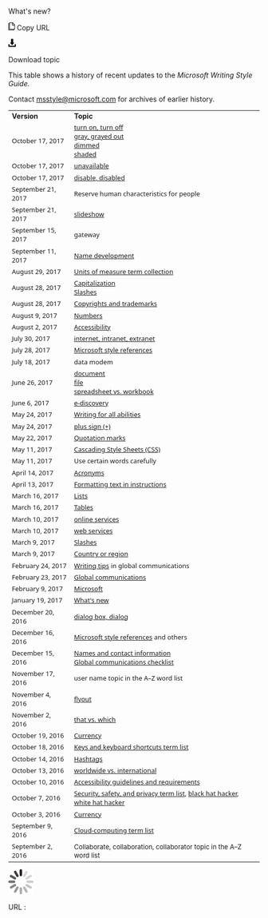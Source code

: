 ﻿# 

What's new?

![Copy URL](media/whats-new/Copy.png)
Copy URL

![Download](media/whats-new/Download.png)

Download topic

This table shows a history of recent updates to the *Microsoft Writing Style Guide.*

Contact <msstyle@microsoft.com> for archives of earlier history.

<table>
<tbody>
<tr class="odd">
<td><b>Version</b></td>
<td><b>Topic</b></td>
</tr>
<tr class="even">
<td><span style="font-family:Segoe UI;font-size:small;">October 17, 2017</span></td>
<td><span style="font-size:small;"><span style="font-family:Segoe UI;font-size:small;"><a href="https://worldready.cloudapp.net/Styleguide/Read?id=2700&amp;topicid=33405">turn on, turn off</a><br />
<a href="https://worldready.cloudapp.net/Styleguide/Read?id=2700&amp;topicid=33848">gray, grayed out<br />
</a><a href="https://worldready.cloudapp.net/Styleguide/Read?id=2700&amp;topicid=33639">dimmed</a><br />
<a href="https://worldready.cloudapp.net/Styleguide/Read?id=2700&amp;topicid=33849">shaded</a></span></span></td>
</tr>
<tr class="odd">
<td><span style="font-family:Segoe UI;font-size:small;">October 17, 2017</span></td>
<td><span style="font-family:Segoe UI;font-size:small;"><a href="https://worldready.cloudapp.net/Styleguide/Read?id=2700&amp;topicid=33644">unavailable</a></span></td>
</tr>
<tr class="even">
<td><span style="font-family:Segoe UI;font-size:small;">October 17, 2017</span></td>
<td><span style="font-family:Segoe UI;font-size:small;"><a href="https://worldready.cloudapp.net/Styleguide/Read?id=2700&amp;topicid=33643">disable, disabled</a></span></td>
</tr>
<tr class="odd">
<td><span style="font-family:&#39;Segoe UI&#39;;font-size:small;">September 21, 2017</span></td>
<td><span style="font-family:&#39;Segoe UI&#39;;font-size:small;">Reserve human characteristics for people</span></td>
</tr>
<tr class="even">
<td><span style="font-family:&#39;Segoe UI&#39;;font-size:small;">September 21, 2017</span></td>
<td><a href="https://worldready.cloudapp.net/Styleguide/Read?id=2700&amp;topicid=28793"><span style="font-family:&#39;Segoe UI&#39;;font-size:small;">slideshow</span></a></td>
</tr>
<tr class="odd">
<td><span style="font-family:&#39;Segoe UI&#39;;font-size:small;">September 15, 2017</span></td>
<td><span style="font-family:&#39;Segoe UI&#39;;font-size:small;">gateway</span></td>
</tr>
<tr class="even">
<td><span style="font-family:&#39;Segoe UI&#39;;font-size:small;">September 11, 2017</span></td>
<td><span style="font-family:&#39;Segoe UI&#39;;font-size:small;"><a href="https://worldready.cloudapp.net/Styleguide/Read?id=2700&amp;topicid=42332"></a><a href="https://worldready.cloudapp.net/Styleguide/Read?id=2700&amp;topicid=42332">Name development</a></span></td>
</tr>
<tr class="odd">
<td><span style="font-family:&#39;Segoe UI&#39;;font-size:small;">August 29, 2017</span></td>
<td><span style="font-family:&#39;Segoe UI&#39;;font-size:small;"><a href="https://worldready.cloudapp.net/Styleguide/Read?id=2700&amp;topicid=28884">Units of measure term collection</a></span></td>
</tr>
<tr class="even">
<td><span style="font-family:&#39;Segoe UI&#39;;font-size:small;">August 28, 2017</span></td>
<td><span style="font-family:&#39;Segoe UI&#39;;font-size:small;"><a href="https://worldready.cloudapp.net/Styleguide/Read?id=2700&amp;topicid=33685">Capitalization</a></span><br />
<span style="font-family:&#39;Segoe UI&#39;;font-size:small;"><a href="https://worldready.cloudapp.net/Styleguide/Read?id=2700&amp;topicid=28760">Slashes</a></span></td>
</tr>
<tr class="odd">
<td><span style="font-family:&#39;Segoe UI&#39;;font-size:small;">August 28, 2017</span></td>
<td><span style="font-family:&#39;Segoe UI&#39;;font-size:small;"><a href="https://worldready.cloudapp.net/Styleguide/Read?id=2700&amp;topicid=26696">Copyrights and trademarks</a></span></td>
</tr>
<tr class="even">
<td><span style="font-family:&#39;Segoe UI&#39;;font-size:small;">August 9, 2017</span></td>
<td><a href="https://worldready.cloudapp.net/Styleguide/Read?id=2700&amp;topicid=33688"><span style="font-family:&#39;Segoe UI&#39;;font-size:small;">Numbers</span></a></td>
</tr>
<tr class="odd">
<td><span style="font-family:&#39;Segoe UI&#39;;font-size:small;">August 2, 2017</span></td>
<td><span style="font-family:&#39;Segoe UI&#39;;font-size:small;"><a href="https://worldready.cloudapp.net/Styleguide/Read?id=2700&amp;topicid=26589">Accessibility</a></span></td>
</tr>
<tr class="even">
<td><span style="font-family:&#39;Segoe UI&#39;;font-size:small;">July 30, 2017</span></td>
<td><a href="https://worldready.cloudapp.net/Styleguide/Read?id=2700&amp;topicid=34947"><span style="font-family:&#39;Segoe UI&#39;;font-size:small;">internet, intranet, extranet</span></a></td>
</tr>
<tr class="odd">
<td><span style="font-family:&#39;Segoe UI&#39;;font-size:small;">July 28, 2017</span></td>
<td><a href="https://worldready.cloudapp.net/Styleguide/Read?id=2700&amp;topicid=29024"><span style="font-family:&#39;Segoe UI&#39;;font-size:small;">Microsoft style references</span></a></td>
</tr>
<tr class="even">
<td><span style="font-family:&#39;Segoe UI&#39;;font-size:small;">July 18, 2017</span></td>
<td><span style="font-size:small;font-family:&#39;Segoe UI&#39;;">data modem</span></td>
</tr>
<tr class="odd">
<td><span style="font-family:&#39;Segoe UI&#39;;font-size:small;">June 26, 2017</span></td>
<td><span style="font-family:&#39;Segoe UI&#39;;font-size:small;"><a href="https://worldready.cloudapp.net/Styleguide/Read?id=2700&amp;topicid=33655">document</a></span><br />
<span style="font-family:&#39;Segoe UI&#39;;font-size:small;"><a href="https://worldready.cloudapp.net/Styleguide/Read?id=2700&amp;topicid=33777">file<br />
<span style="font-family:&#39;Segoe UI&#39;;font-size:small;"></span></a><a href="https://worldready.cloudapp.net/Styleguide/Read?id=2700&amp;topicid=36075">spreadsheet vs. workbook</a></span><br />
</td>
</tr>
<tr class="even">
<td><span style="font-family:&#39;Segoe UI&#39;;font-size:small;">June 6, 2017</span></td>
<td><span style="font-family:&#39;Segoe UI&#39;;font-size:small;"><a href="https://worldready.cloudapp.net/Styleguide/Read?id=2700&amp;topicid=42282">e-discovery</a></span></td>
</tr>
<tr class="odd">
<td><span style="font-family:Segoe UI;font-size:small;">May 24, 2017</span></td>
<td><span style="font-family:Segoe UI;font-size:small;"><a href="https://worldready.cloudapp.net/Styleguide/Read?id=2700&amp;topicid=32189">Writing for all abilities</a></span></td>
</tr>
<tr class="even">
<td><span style="font-family:Segoe UI;font-size:small;">May 24, 2017</span></td>
<td><span style="font-family:Segoe UI;font-size:small;"><a href="https://worldready.cloudapp.net/Styleguide/Read?id=2700&amp;topicid=35249">plus sign (+)</a></span></td>
</tr>
<tr class="odd">
<td><span style="font-family:&#39;Segoe UI&#39;;font-size:small;">May 22, 2017</span></td>
<td><span style="font-family:&#39;Segoe UI&#39;;font-size:small;"><a href="https://worldready.cloudapp.net/Styleguide/Read?id=2700&amp;topicid=28768">Quotation marks</a></span></td>
</tr>
<tr class="even">
<td><span style="font-family:&#39;Segoe UI&#39;;font-size:small;">May 11, 2017</span></td>
<td><a href="https://worldready.cloudapp.net/Styleguide/Read?id=2700&amp;topicid=33514"><span style="font-family:&#39;Segoe UI&#39;;font-size:small;">Cascading Style Sheets (CSS)</span></a></td>
</tr>
<tr class="odd">
<td><span style="font-family:&#39;Segoe UI&#39;;font-size:small;">May 11, 2017</span></td>
<td><span style="font-family:&#39;Segoe UI&#39;;font-size:small;">Use certain words carefully</span></td>
</tr>
<tr class="even">
<td><span style="font-family:&#39;Segoe UI&#39;;font-size:small;">April 14, 2017</span></td>
<td><a href="https://worldready.cloudapp.net/Styleguide/Read?id=2700&amp;topicid=42256"><span style="font-size:small;font-family:&#39;Segoe UI&#39;;">Acronyms</span></a></td>
</tr>
<tr class="odd">
<td><span style="font-size:small;font-family:&#39;Segoe UI&#39;;">April 13, 2017</span></td>
<td><span style="font-size:small;font-family:&#39;Segoe UI&#39;;"><a href="https://worldready.cloudapp.net/Styleguide/Read?id=2700&amp;topicid=29014">Formatting text in instructions</a></span></td>
</tr>
<tr class="even">
<td><span style="font-family:&#39;Segoe UI&#39;;font-size:small;">March 16, 2017</span></td>
<td><a href="https://worldready.cloudapp.net/Styleguide/Read?id=2700&amp;topicid=36412"><span style="font-family:&#39;Segoe UI&#39;;font-size:small;">Lists</span></a></td>
</tr>
<tr class="odd">
<td><span style="font-family:&#39;Segoe UI&#39;;font-size:small;">March 16, 2017</span></td>
<td><span style="font-family:&#39;Segoe UI&#39;;font-size:small;"><a href="https://worldready.cloudapp.net/Styleguide/Read?id=2700&amp;topicid=36413">Tables</a></span></td>
</tr>
<tr class="even">
<td><span style="font-family:&#39;Segoe UI&#39;;font-size:small;">March 10, 2017</span></td>
<td><span style="font-family:&#39;Segoe UI&#39;;font-size:small;"><a href="https://worldready.cloudapp.net/Styleguide/Read?id=2700&amp;topicid=41216">online services</a></span></td>
</tr>
<tr class="odd">
<td><span style="font-family:&#39;Segoe UI&#39;;font-size:small;">March 10, 2017</span></td>
<td><span style="font-family:&#39;Segoe UI&#39;;font-size:small;"><a href="https://worldready.cloudapp.net/Styleguide/Read?id=2700&amp;topicid=41215">web services</a></span></td>
</tr>
<tr class="even">
<td><span style="font-family:&#39;Segoe UI&#39;;font-size:small;">March 9, 2017</span></td>
<td><span style="font-family:&#39;Segoe UI&#39;;font-size:small;"><a href="https://worldready.cloudapp.net/Styleguide/Read?id=2700&amp;topicid=28760">Slashes</a></span></td>
</tr>
<tr class="odd">
<td><span style="font-family:&#39;Segoe UI&#39;;font-size:small;">March 9, 2017</span></td>
<td><span style="font-family:&#39;Segoe UI&#39;;font-size:small;"><a href="https://worldready.cloudapp.net/Styleguide/Read?id=2700&amp;topicid=33582">Country or region</a></span></td>
</tr>
<tr class="even">
<td><span style="font-family:&#39;Segoe UI&#39;;font-size:small;">February 24, 2017</span></td>
<td><a href="https://worldready.cloudapp.net/Styleguide/Read?id=2700&amp;topicid=26907"><span style="font-family:&#39;Segoe UI&#39;;font-size:small;">Writing tips</span></a><span style="font-family:&#39;Segoe UI&#39;;font-size:small;"> in global communications</span></td>
</tr>
<tr class="odd">
<td><span style="font-family:&#39;Segoe UI&#39;;font-size:small;">February 23, 2017</span></td>
<td><span style="font-family:&#39;Segoe UI&#39;;font-size:small;"><a href="https://worldready.cloudapp.net/Styleguide/Read?id=2700&amp;topicid=26906">Global communications</a></span></td>
</tr>
<tr class="even">
<td><span style="font-family:&#39;Segoe UI&#39;;font-size:small;">February 9, 2017</span></td>
<td><a href="https://worldready.cloudapp.net/Styleguide/Read?id=2700&amp;topicid=35456"><span style="font-family:&#39;Segoe UI&#39;;font-size:small;">Microsoft</span></a></td>
</tr>
<tr class="odd">
<td><span style="font-family:Segoe UI;font-size:small;">January 19, 2017</span></td>
<td><span style="font-family:Segoe UI;font-size:small;"><a href="https://worldready.cloudapp.net/Styleguide/Read?id=2700&amp;topicid=29022">What's new</a></span></td>
</tr>
<tr class="even">
<td><span style="font-family:&#39;Segoe UI&#39;;font-size:small;">December 20, 2016</span></td>
<td><a href="https://worldready.cloudapp.net/Styleguide/Read?id=2700&amp;topicid=33636"><span style="font-family:&#39;Segoe UI&#39;;font-size:small;">dialog box, dialog</span></a></td>
</tr>
<tr class="odd">
<td><span style="font-family:&#39;Segoe UI&#39;;font-size:small;">December 16, 2016</span></td>
<td><span style="font-family:&#39;Segoe UI&#39;;font-size:small;"><a href="https://worldready.cloudapp.net/Styleguide/Read?id=2700&amp;topicid=29024">Microsoft style references</a> and others</span></td>
</tr>
<tr class="even">
<td><span style="font-family:&#39;Segoe UI&#39;;font-size:small;">December 15, 2016</span></td>
<td><span style="font-family:&#39;Segoe UI&#39;;font-size:small;"><a href="https://worldready.cloudapp.net/Styleguide/Read?id=2700&amp;topicid=26914">Names and contact information</a></span><br />
<a href="https://worldready.cloudapp.net/Styleguide/Read?id=2700&amp;topicid=29203"><span style="font-family:&#39;Segoe UI&#39;;font-size:small;">Global communications checklist</span></a></td>
</tr>
<tr class="odd">
<td><span style="font-family:&#39;Segoe UI&#39;;font-size:small;">November 17, 2016</span></td>
<td><span style="font-family:&#39;Segoe UI&#39;;font-size:small;">user name topic in the A–Z word list</span></td>
</tr>
<tr class="even">
<td><span style="font-family:&#39;Segoe UI&#39;;font-size:small;">November 4, 2016</span></td>
<td><span style="font-family:&#39;Segoe UI&#39;;font-size:small;"><a href="https://worldready.cloudapp.net/Styleguide/Read?id=2700&amp;topicid=39599">flyout</a></span></td>
</tr>
<tr class="odd">
<td><span style="font-family:&#39;Segoe UI&#39;;font-size:small;">November 2, 2016</span></td>
<td><span style="font-family:&#39;Segoe UI&#39;;font-size:small;"><a href="https://worldready.cloudapp.net/Styleguide/Read?id=2700&amp;topicid=39598">that vs. which</a></span></td>
</tr>
<tr class="even">
<td><span style="font-family:&#39;Segoe UI&#39;;font-size:small;">October 19, 2016</span></td>
<td><a href="https://worldready.cloudapp.net/Styleguide/Read?id=2700&amp;topicid=26912"><span style="font-size:small;font-family:&#39;Segoe UI&#39;;">Currency</span></a></td>
</tr>
<tr class="odd">
<td><span style="font-family:&#39;Segoe UI&#39;;font-size:small;">October 18, 2016</span></td>
<td><span style="font-family:&#39;Segoe UI&#39;;font-size:small;"><a href="https://worldready.cloudapp.net/Styleguide/Read?id=2700&amp;topicid=27401">Keys and keyboard shortcuts term list</a></span></td>
</tr>
<tr class="even">
<td><span style="font-family:&#39;Segoe UI&#39;;font-size:small;">October 14, 2016</span></td>
<td><span style="font-family:&#39;Segoe UI&#39;;font-size:small;"><a href="https://worldready.cloudapp.net/Styleguide/Read?id=2700&amp;topicid=39581">Hashtags</a></span></td>
</tr>
<tr class="odd">
<td><span style="font-family:&#39;Segoe UI&#39;;font-size:small;">October 13, 2016</span></td>
<td><span style="font-family:&#39;Segoe UI&#39;;font-size:small;"><a href="https://worldready.cloudapp.net/Styleguide/Read?id=2700&amp;topicid=39585">worldwide vs. international</a></span></td>
</tr>
<tr class="even">
<td><span style="font-family:&#39;Segoe UI&#39;;font-size:small;">October 10, 2016</span></td>
<td><span style="font-family:&#39;Segoe UI&#39;;font-size:small;"><a href="https://worldready.cloudapp.net/Styleguide/Read?id=2700&amp;topicid=26589">Accessibility guidelines and requirements</a></span></td>
</tr>
<tr class="odd">
<td><span style="font-family:&#39;Segoe UI&#39;;font-size:small;">October 7, 2016</span></td>
<td><span style="font-family:&#39;Segoe UI&#39;;font-size:small;"><a href="https://worldready.cloudapp.net/Styleguide/Read?id=2700&amp;topicid=26894">Security, safety, and privacy term list</a>, <a href="https://worldready.cloudapp.net/Styleguide/Read?id=2700&amp;topicid=39192">black hat hacker</a>, <a href="https://worldready.cloudapp.net/Styleguide/Read?id=2700&amp;topicid=39193">white hat hacker</a></span></td>
</tr>
<tr class="even">
<td><span style="font-family:&#39;Segoe UI&#39;;font-size:small;">October 3, 2016</span></td>
<td><a href="https://worldready.cloudapp.net/Styleguide/Read?id=2700&amp;topicid=26912"><span style="font-family:&#39;Segoe UI&#39;;font-size:small;">Currency</span></a></td>
</tr>
<tr class="odd">
<td><span style="font-family:&#39;Segoe UI&#39;;font-size:small;">September 9, 2016</span></td>
<td><span style="font-family:&#39;Segoe UI&#39;;font-size:small;"><a href="https://worldready.cloudapp.net/Styleguide/Read?id=2700&amp;topicid=28841">Cloud-computing term list</a></span></td>
</tr>
<tr class="even">
<td><span style="font-family:&#39;Segoe UI&#39;;font-size:small;">September 2, 2016</span></td>
<td><span style="font-size:small;">Collaborate, collaboration, collaborator topic in the A–Z word list</span></td>
</tr>
</tbody>
</table>

![In progress](media/whats-new/activity-large.gif)

URL :
